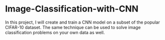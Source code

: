# Image-Classification-with-CNN
In this project, I will create and train a CNN model on a subset of the popular CIFAR-10 dataset. The same technique can be used to solve image classification problems on your own data as well.
